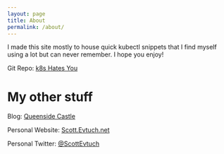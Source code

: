 ```yaml
---
layout: page
title: About
permalink: /about/
---
```


I made this site mostly to house quick kubectl snippets that I find myself using a lot but can never remember. I hope you enjoy!

Git Repo: [k8s Hates You](https://github.com/ScottEvtuch/k8shatesyou)

# My other stuff

Blog: [Queenside Castle](https://queensidecastle.com/)

Personal Website: [Scott.Evtuch.net](https://scott.evtuch.net)

Personal Twitter: [@ScottEvtuch](https://twitter.com/ScottEvtuch)

